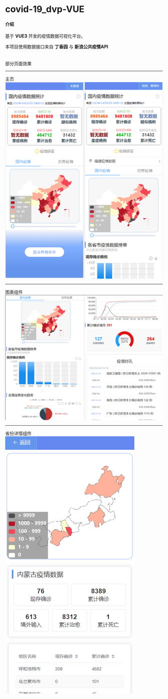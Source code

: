 # covid-19_dvp-VUE

#### 介绍
基于 **VUE3** 开发的疫情数据可视化平台。

本项目使用数据接口来自 **丁香园** 与 **新浪公共疫情API** 
<br/>
<br/>
<br/>
部分页面效果
<hr/>
主页
<br/>
<img src="https://github.com/uctttt/covid-19_dvp-VUE/blob/master/demonstration/main.png">
<hr/>
图表组件
<br/>
<img src="https://github.com/uctttt/covid-19_dvp-VUE/blob/master/demonstration/RefImg1.png">
<hr/>
省份详情组件
<br/>
<img src="https://github.com/uctttt/covid-19_dvp-VUE/blob/master/demonstration/RefImg2.png">
